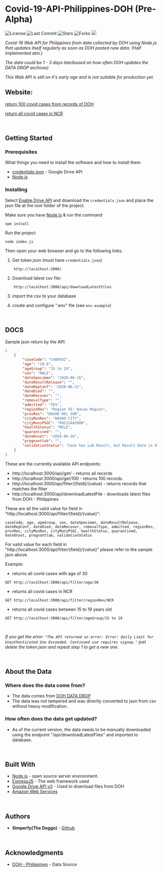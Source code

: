 # Covid-19-API-Philippines-DOH (Pre-Alpha)

![License](https://img.shields.io/github/license/simperfy/Covid-19-API-Philippines-DOH?style=plastic&logo=github)
![Last Commit](https://img.shields.io/github/last-commit/simperfy/Covid-19-API-Philippines-DOH?style=plastic&logo=github)
![Stars](https://img.shields.io/github/stars/simperfy/Covid-19-API-Philippines-DOH?style=plastic&logo=github)
![Forks](https://img.shields.io/github/forks/Simperfy/Covid-19-API-Philippines-DOH?style=plastic&logo=github)
![](https://img.shields.io/twitter/url?url=https%3A%2F%2Fgithub.com%2FSimperfy%2FCovid-19-API-Philippines-DOH)

*Covid-19 Web API for Philippines from data collected by DOH using Node.js that updates itself regularly as soon as DOH posted new data.* (Half implemented atm.)

*The data could be 1 - 3 days late(based on how often DOH updates the DATA DROP archives)*

*This Web API is still on it's early age and is not suitable for production yet.*

## Website: 
[return 100 covid cases from records of DOH](https://covid19-api-philippines.herokuapp.com/api/get/100)

[return all covid cases in NCR](https://covid19-api-philippines.herokuapp.com/api/filter/regionRes/NCR)

<br>

## Getting Started

### Prerequisites

What things you need to install the software and how to install them

* [credentials.json](https://developers.google.com/drive/api/v3/quickstart/go) - Google Drive API
* [Node.js](https://nodejs.org/en/)

### Installing

Select [Enable Drive API](https://developers.google.com/drive/api/v3/quickstart/go) and download the `credentials.json` and place the json file at the root folder of the project.

Make sure you have [Node.js](https://nodejs.org) & run the command

```
npm install
```

Run the project

```
node index.js
```

Then open your web browser and go to the following links:

1. Get token.json (must have `credentials.json`)
```
    http://localhost:3000/
```

2. Download latest csv file:
```
    http://localhost:3000/api/downloadLatestFiles
```

3. import the csv to your database

4. create and configure ".env" file (see `env.example`)

<br>

## DOCS

Sample json return by the API:
```JSON
[
    {
        "caseCode": "C480562",
        "age": "18.0",
        "ageGroup": "15 to 19",
        "sex": "MALE",
        "dateSpecimen": "2020-06-16",
        "dateResultRelease": "",
        "dateRepConf": "2020-06-21",
        "dateDied": "",
        "dateRecover": "",
        "removalType": "",
        "admitted": "YES",
        "regionRes": "Region XI: Davao Region",
        "provRes": "DAVAO DEL SUR",
        "cityMunRes": "DAVAO CITY",
        "cityMuniPSGC": "PH112402000",
        "healthStatus": "MILD",
        "quarantined": "",
        "dateOnset": "2020-06-16",
        "pregnanttab": "",
        "validationStatus": "Case has Lab Result, but Result Date is blank"
    }
]
```
These are the currently available API endpoints:
* http://localhost:3000/api/get/ - returns all records
* http://localhost:3000/api/get/100 - returns 100 records
* http://localhost:3000/api/filter/{field}/{value} - returns records that matches the filter
* http://localhost:3000/api/downloadLatestFile - downloads latest files from DOH - Philippines

These are all the valid value for field in "http://localhost:3000/api/filter/{field}/{value}":
```
caseCode, age, ageGroup, sex, dateSpecimen, dateResultRelease, dateRepConf, dateDied, dateRecover, removalType, admitted, regionRes, provRes, cityMunRes, cityMuniPSGC, healthStatus, quarantined, dateOnset, pregnanttab, validationStatus
```

For valid value for each field in "http://localhost:3000/api/filter/{field}/{value}" please refer to the sample json above.

Example:
* returns all covid cases with age of 30
```http
GET http://localhost:3000/api/filter/age/30
``` 
* returns all covid cases in NCR
```http
GET http://localhost:3000/api/filter/regionRes/NCR
```
* returns all covid cases between 15 to 19 years old
```http
GET http://localhost:3000/api/filter/ageGroup/15 to 19
```

<br>

*If you get the error: `"The API returned an error: Error: Daily Limit for Unauthenticated Use Exceeded. Continued use requires signup."` just delete the token.json and repeat step 1 to get a new one.* 

<br>

## About the Data
### Where does the data come from?
* The data comes from [DOH DATA DROP](https://drive.google.com/drive/folders/1UelgRGmUGNMKH1Q3nzqTj57V41bjmnxg)
* The data was not tampered and was directly converted to json from csv without heavy modification.

### How often does the data get updated?
* As of the current version, the data needs to be manually downloaded using the endpoint "/api/downloadLatestFiles" and imported to database.

<br>

## Built With
* [Node.js](https://nodejs.org) - open source server environment.
* [ExpressJS](http://www.dropwizard.io/1.0.2/docs/) - The web framework used
* [Google Drive API v3](https://developers.google.com/drive/api/v3/about-sdk) - Used to download files from DOH
* [Amazon Web Services](https://aws.amazon.com/)

<br>

## Authors

* **Simperfy(The Doggo)** - [Github](https://github.com/Simperfy)

<br>

## Acknowledgments

* [DOH - Philippines](https://www.doh.gov.ph/) - Data Source
